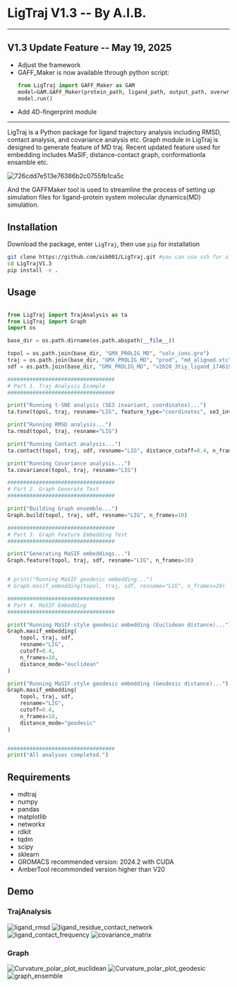# LigTraj V1.3 -- By A.I.B.
---------------------------------------------------------------------
## V1.3 Update Feature -- May 19, 2025
+ Adjust the framework
+ GAFF_Maker is now available through python script:
  ```python
  from LigTraj import GAFF_Maker as GAM
  model=GAM.GAFF_Maker(protein_path, ligand_path, output_path, overwrite=False)
  model.run()
  ```
+ Add 4D-fingerprint module 
---------------------------------------------------------------------

LigTraj is a Python package for ligand trajectory analysis including RMSD, contact analysis, and covariance analysis etc. Graph module in LigTraj is designed to generate feature of MD traj. Recent updated feature used for embedding includes MaSIF, distance-contact graph, conformationla ensamble etc. 

![726cdd7e513e76386b2c0755fb1ca5c](https://github.com/user-attachments/assets/3a7103c1-4e40-4498-82a1-d6a325c00f18)


And the GAFFMaker tool is used to streamline the process of setting up simulation files for ligand-protein system molecular dynamics(MD) simulation.

## Installation
Download the package, enter `LigTraj`, then use `pip` for installation
```bash
git clone https://github.com/aib001/LigTraj.git #you can use ssh for a quicker fetch
cd LigTrajV1.3
pip install -e .
```

## Usage

```python

from LigTraj import TrajAnalysis as ta
from LigTraj import Graph
import os

base_dir = os.path.dirname(os.path.abspath(__file__))

topol = os.path.join(base_dir, "GMX_PROLIG_MD", "solv_ions.gro")
traj = os.path.join(base_dir, "GMX_PROLIG_MD", "prod", "md_aligned.xtc")
sdf = os.path.join(base_dir, "GMX_PROLIG_MD", "v2020_3tiy_ligand_1746191494002.sdf")

##################################
# Part 1. Traj Analysis Example
##################################

print("Running t-SNE analysis (SE3 invariant, coordinates)...")
ta.tsne(topol, traj, resname="LIG", feature_type="coordinates", se3_invariant=True)

print("Running RMSD analysis...")
ta.rmsd(topol, traj, resname="LIG")

print("Running Contact analysis...")
ta.contact(topol, traj, sdf, resname="LIG", distance_cutoff=0.4, n_frames=50)

print("Running Covariance analysis...")
ta.covariance(topol, traj, resname="LIG")

##################################
# Part 2. Graph Generate Test
##################################

print("Building Graph ensemble...")
Graph.build(topol, traj, sdf, resname="LIG", n_frames=10)

##################################
# Part 3. Graph Feature Embedding Test 
##################################

print("Generating MaSIF embeddings...")
Graph.feature(topol, traj, sdf, resname="LIG", n_frames=10)


# print("Running MaSIF geodesic embedding...")
# Graph.masif_embedding(topol, traj, sdf, resname="LIG", n_frames=20)

##################################
# Part 4. MaSIF Embedding
##################################

print("Running MaSIF-style geodesic embedding (Euclidean distance)...")
Graph.masif_embedding(
    topol, traj, sdf,
    resname="LIG",
    cutoff=0.4,
    n_frames=10,
    distance_mode="euclidean"
)

print("Running MaSIF-style geodesic embedding (Geodesic distance)...")
Graph.masif_embedding(
    topol, traj, sdf,
    resname="LIG",
    cutoff=0.4,
    n_frames=10,
    distance_mode="geodesic"
)


##################################
print("All analyses completed.")

```

## Requirements
- mdtraj
- numpy
- pandas
- matplotlib
- networkx
- rdkit
- tqdm
- scipy
- sklearn
- GROMACS recommended version: 2024.2 with CUDA
- AmberTool recommonded version higher than V20

## Demo
### TrajAnalysis
![ligand_rmsd](https://github.com/user-attachments/assets/d5999e30-b60f-492c-8cf8-27ac240bcecc)
![ligand_residue_contact_network](https://github.com/user-attachments/assets/0d3cec58-48da-474c-9ccc-4673dc5a3d09)
![ligand_contact_frequency](https://github.com/user-attachments/assets/a3117df8-312c-48bb-ac1a-0d8c6227f467)
![covariance_matrix](https://github.com/user-attachments/assets/c7999b11-0992-4ca7-b5f6-9fa410313e31)
### Graph
![Curvature_polar_plot_euclidean](https://github.com/user-attachments/assets/4fbb31d2-5909-41be-ba29-73a95af95236)
![Curvature_polar_plot_geodesic](https://github.com/user-attachments/assets/2b67f1e2-f635-44f2-ae48-7c77103aaefa)
![graph_ensemble](https://github.com/user-attachments/assets/c55306dc-2c57-4ea3-9e1f-b8d525763867)



